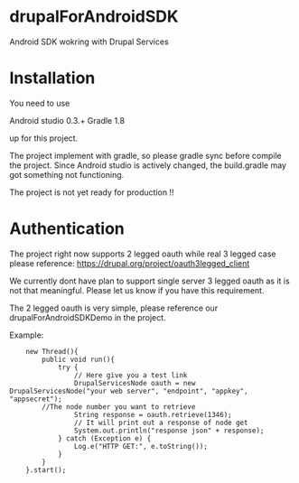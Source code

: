 drupalForAndroidSDK
===================

Android SDK wokring with Drupal Services

Installation
==================
You need to use

Android studio 0.3.+ Gradle 1.8

up for this project.

The project implement with gradle, so please gradle sync before compile the project. Since Android studio is actively changed, the build.gradle may got something not functioning.

The project is not yet ready for production !!

Authentication
==================

The project right now supports 2 legged oauth while real 3 legged case please reference:
https://drupal.org/project/oauth3legged_client

We currently dont have plan to support single server 3 legged oauth as it is not that meaningful. 
Please let us know if you have this requirement.

The 2 legged oauth is very simple, please reference our drupalForAndroidSDKDemo in the project.

Example:

        new Thread(){
            public void run(){
                try {
                    // Here give you a test link
                    DrupalServicesNode oauth = new DrupalServicesNode("your web server", "endpoint", "appkey", "appsecret");
		    //The node number you want to retrieve
                    String response = oauth.retrieve(1346);
                    // It will print out a response of node get
                    System.out.println("response json" + response);
                } catch (Exception e) {
                    Log.e("HTTP GET:", e.toString());
                }
            }
        }.start();

